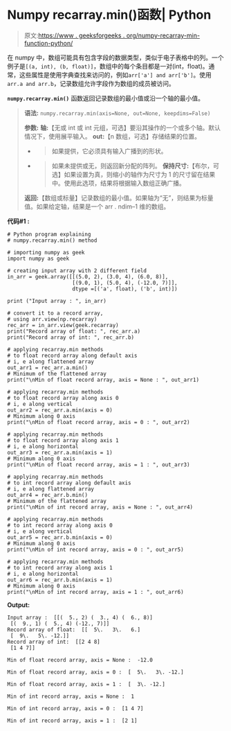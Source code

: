 # Numpy recarray.min()函数| Python

> 原文:[https://www . geeksforgeeks . org/numpy-recarray-min-function-python/](https://www.geeksforgeeks.org/numpy-recarray-min-function-python/)

在 numpy 中，数组可能具有包含字段的数据类型，类似于电子表格中的列。一个例子是`[(a, int), (b, float)]`，数组中的每个条目都是一对(int，float)。通常，这些属性是使用字典查找来访问的，例如`arr['a'] and arr['b']`。使用`arr.a and arr.b`，记录数组允许字段作为数组的成员被访问。

**`numpy.recarray.min()`** 函数返回记录数组的最小值或沿一个轴的最小值。

> **语法:** `numpy.recarray.min(axis=None, out=None, keepdims=False)`
> 
> **参数:**
> **轴:**【无或 int 或 int 元组，可选】要沿其操作的一个或多个轴。默认情况下，使用展平输入。
> **out:**【n 数组，可选】存储结果的位置。
> - >如果提供，它必须具有输入广播到的形状。
> - >如果未提供或无，则返回新分配的阵列。
> **保持尺寸:**【布尔，可选】如果设置为真，则缩小的轴作为尺寸为 1 的尺寸留在结果中。使用此选项，结果将根据输入数组正确广播。
> 
> **返回:**【数组或标量】记录数组的最小值。如果轴为“无”，则结果为标量值。如果给定轴，结果是一个 arr . ndim–1 维的数组。

**代码#1 :**

```
# Python program explaining
# numpy.recarray.min() method 

# importing numpy as geek
import numpy as geek

# creating input array with 2 different field 
in_arr = geek.array([[(5.0, 2), (3.0, 4), (6.0, 8)],
                     [(9.0, 1), (5.0, 4), (-12.0, 7)]],
                     dtype =[('a', float), ('b', int)])

print ("Input array : ", in_arr)

# convert it to a record array,
# using arr.view(np.recarray)
rec_arr = in_arr.view(geek.recarray)
print("Record array of float: ", rec_arr.a)
print("Record array of int: ", rec_arr.b)

# applying recarray.min methods
# to float record array along default axis 
# i, e along flattened array
out_arr1 = rec_arr.a.min()
# Minimum of the flattened array 
print("\nMin of float record array, axis = None : ", out_arr1) 

# applying recarray.min methods
# to float record array along axis 0
# i, e along vertical
out_arr2 = rec_arr.a.min(axis = 0)
# Minimum along 0 axis
print("\nMin of float record array, axis = 0 : ", out_arr2)

# applying recarray.min methods
# to float record array along axis 1
# i, e along horizontal
out_arr3 = rec_arr.a.min(axis = 1)
# Minimum along 0 axis
print("\nMin of float record array, axis = 1 : ", out_arr3)

# applying recarray.min methods
# to int record array along default axis 
# i, e along flattened array
out_arr4 = rec_arr.b.min()
# Minimum of the flattened array 
print("\nMin of int record array, axis = None : ", out_arr4) 

# applying recarray.min methods
# to int record array along axis 0
# i, e along vertical
out_arr5 = rec_arr.b.min(axis = 0)
# Minimum along 0 axis
print("\nMin of int record array, axis = 0 : ", out_arr5)

# applying recarray.min methods
# to int record array along axis 1
# i, e along horizontal
out_arr6 = rec_arr.b.min(axis = 1)
# Minimum along 0 axis
print("\nMin of int record array, axis = 1 : ", out_arr6)
```

**Output:**

```
Input array :  [[(  5., 2) (  3., 4) (  6., 8)]
 [(  9., 1) (  5., 4) (-12., 7)]]
Record array of float:  [[  5\.   3\.   6.]
 [  9\.   5\. -12.]]
Record array of int:  [[2 4 8]
 [1 4 7]]

Min of float record array, axis = None :  -12.0

Min of float record array, axis = 0 :  [  5\.   3\. -12.]

Min of float record array, axis = 1 :  [  3\. -12.]

Min of int record array, axis = None :  1

Min of int record array, axis = 0 :  [1 4 7]

Min of int record array, axis = 1 :  [2 1]

```